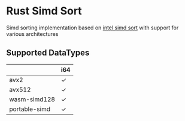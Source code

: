 # Rust Simd Sort

Simd sorting implementation based on [intel simd sort](https://github.com/intel/x86-simd-sort/tree/main) with support for various architectures

## Supported DataTypes

|   | i64 |
|---|-----|
| avx2 | ✓ |
| avx512 | ✓ |
| wasm-simd128 | ✓ |
| portable-simd | ✓ |